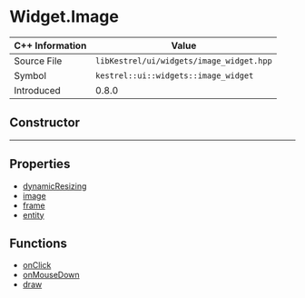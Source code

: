
# Widget.Image

| C++ Information | Value |
| --- | --- |
| Source File | `libKestrel/ui/widgets/image_widget.hpp` |
| Symbol | `kestrel::ui::widgets::image_widget` |
| Introduced | 0.8.0 |

## Constructor

---

## Properties

 - [dynamicResizing](dynamicResizing.md)
 - [image](image.md)
 - [frame](frame.md)
 - [entity](entity.md)

## Functions

 - [onClick](onClick.md)
 - [onMouseDown](onMouseDown.md)
 - [draw](draw.md)

